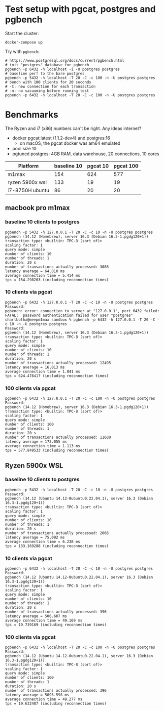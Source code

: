 # Test setup with pgcat, postgres and pgbench

Start the cluster:

```shell
docker-compose up
```

Try with `pgbench`:

```shell
# https://www.postgresql.org/docs/current/pgbench.html
# init "postgres" database for pgbench
pgbench -p 6432 -h localhost -i -U postgres postgres
# baseline perf to the bare postgres
pgbench -p 5432 -h localhost -T 20 -C -c 100 -n -U postgres postgres
# bench with 100 clients for 20 seconds
# -C: new connection for each transaction
# -n: no vacuuming before running test
pgbench -p 6432 -h localhost -T 20 -C -c 100 -n -U postgres postgres
```

# Benchmarks

The Ryzen and i7 (x86) numbers can't be right. Any ideas internet?

- docker pgcat:latest (1.1.2-dev4) and postgres:16
  - on macOS, the pgcat docker was am64 emulated
- pool size 10
- pgtuned postgres: 4GB RAM, data warehouse, 20 connections, 10 cores

| Platform        | baseline 10 | pgcat 10 | pgcat 100 |
| --------------- | ----------- | -------- | --------- |
| m1max           | 154         | 624      | 577       |
| ryzen 5900x wsl | 133         | 19       | 19        |
| i7-8750H ubuntu | 86          | 20       | 20        |

## macbook pro m1max

### baseline 10 clients to postgres

```
pgbench -p 5432 -h 127.0.0.1 -T 20 -C -c 10 -n -U postgres postgres
pgbench (14.12 (Homebrew), server 16.3 (Debian 16.3-1.pgdg120+1))
transaction type: <builtin: TPC-B (sort of)>
scaling factor: 1
query mode: simple
number of clients: 10
number of threads: 1
duration: 20 s
number of transactions actually processed: 3088
latency average = 64.810 ms
average connection time = 5.414 ms
tps = 154.298263 (including reconnection times)
```

### 10 clients via pgcat

```
pgbench -p 6432 -h 127.0.0.1 -T 20 -C -c 10 -n -U postgres postgres
Password:
pgbench: error: connection to server at "127.0.0.1", port 6432 failed: FATAL:  password authentication failed for user "postgres"
charlbotha@meepm1max sandbox % pgbench -p 6432 -h 127.0.0.1 -T 20 -C -c 10 -n -U postgres postgres
Password:
pgbench (14.12 (Homebrew), server 16.3 (Debian 16.3-1.pgdg120+1))
transaction type: <builtin: TPC-B (sort of)>
scaling factor: 1
query mode: simple
number of clients: 10
number of threads: 1
duration: 20 s
number of transactions actually processed: 12495
latency average = 16.013 ms
average connection time = 1.041 ms
tps = 624.476417 (including reconnection times)
```

### 100 clients via pgcat

```
pgbench -p 6432 -h 127.0.0.1 -T 20 -C -c 100 -n -U postgres postgres
Password:
pgbench (14.12 (Homebrew), server 16.3 (Debian 16.3-1.pgdg120+1))
transaction type: <builtin: TPC-B (sort of)>
scaling factor: 1
query mode: simple
number of clients: 100
number of threads: 1
duration: 20 s
number of transactions actually processed: 11600
latency average = 173.055 ms
average connection time = 1.113 ms
tps = 577.849533 (including reconnection times)
```

## Ryzen 5900x WSL

### baseline 10 clients to postgres

```
pgbench -p 5432 -h localhost -T 20 -C -c 10 -n -U postgres postgres
Password:
pgbench (14.12 (Ubuntu 14.12-0ubuntu0.22.04.1), server 16.3 (Debian 16.3-1.pgdg120+1))
transaction type: <builtin: TPC-B (sort of)>
scaling factor: 1
query mode: simple
number of clients: 10
number of threads: 1
duration: 20 s
number of transactions actually processed: 2666
latency average = 75.092 ms
average connection time = 6.238 ms
tps = 133.169288 (including reconnection times)
```

### 10 clients via pgcat

```
pgbench -p 6432 -h localhost -T 20 -C -c 10 -n -U postgres postgres
Password:
pgbench (14.12 (Ubuntu 14.12-0ubuntu0.22.04.1), server 16.3 (Debian 16.3-1.pgdg120+1))
transaction type: <builtin: TPC-B (sort of)>
scaling factor: 1
query mode: simple
number of clients: 10
number of threads: 1
duration: 20 s
number of transactions actually processed: 396
latency average = 506.607 ms
average connection time = 49.169 ms
tps = 19.739169 (including reconnection times)
```

### 100 clients via pgcat

```
pgbench -p 6432 -h localhost -T 20 -C -c 100 -n -U postgres postgres
Password:
pgbench (14.12 (Ubuntu 14.12-0ubuntu0.22.04.1), server 16.3 (Debian 16.3-1.pgdg120+1))
transaction type: <builtin: TPC-B (sort of)>
scaling factor: 1
query mode: simple
number of clients: 100
number of threads: 1
duration: 20 s
number of transactions actually processed: 396
latency average = 5093.598 ms
average connection time = 49.277 ms
tps = 19.632487 (including reconnection times)
```

